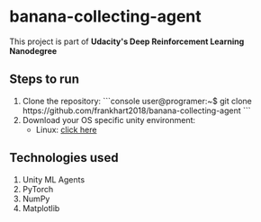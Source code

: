 # banana-collecting-agent

This project is part of <b>Udacity's Deep Reinforcement Learning Nanodegree</b>

## Steps to run

<ol>
  <li>Clone the repository:
  ```console
  user@programer:~$ git clone https://github.com/frankhart2018/banana-collecting-agent
  ```
  </li>
  <li>Download your OS specific unity environment:
    <ul>
      <li>Linux: <a href='https://s3-us-west-1.amazonaws.com/udacity-drlnd/P1/Banana/Banana_Linux.zip'>click here</a>
    </ul>
  </li>
</ol>

## Technologies used

<ol>
  <li>Unity ML Agents</li>
  <li>PyTorch</li>
  <li>NumPy</li>
  <li>Matplotlib</li>
</ol>
